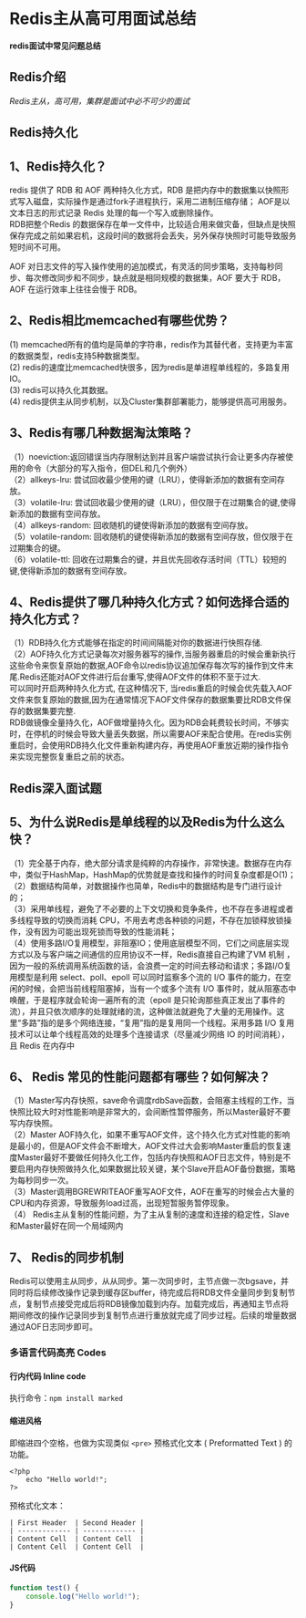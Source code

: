 # Redis主从高可用面试总结

**redis面试中常见问题总结**

## Redis介绍

*Redis主从，高可用，集群是面试中必不可少的面试*

## Redis持久化
## 1、Redis持久化？
redis 提供了 RDB 和 AOF 两种持久化方式，RDB 是把内存中的数据集以快照形式写入磁盘，实际操作是通过fork子进程执行，采用二进制压缩存储；
AOF是以文本日志的形式记录 Redis 处理的每一个写入或删除操作。<br>
RDB把整个Redis 的数据保存在单一文件中，比较适合用来做灾备，但缺点是快照保存完成之前如果宕机，这段时间的数据将会丢失，另外保存快照时可能导致服务短时间不可用。

AOF 对日志文件的写入操作使用的追加模式，有灵活的同步策略，支持每秒同步、每次修改同步和不同步，缺点就是相同规模的数据集，AOF 要大于 RDB，AOF 在运行效率上往往会慢于 RDB。

## 2、Redis相比memcached有哪些优势？
(1) memcached所有的值均是简单的字符串，redis作为其替代者，支持更为丰富的数据类型，redis支持5种数据类型。<br>
(2) redis的速度比memcached快很多，因为redis是单进程单线程的，多路复用IO。<br>
(3) redis可以持久化其数据。<br>
(4) redis提供主从同步机制，以及Cluster集群部署能力，能够提供高可用服务。

## 3、Redis有哪几种数据淘汰策略？
（1）noeviction:返回错误当内存限制达到并且客户端尝试执行会让更多内存被使用的命令（大部分的写入指令，但DEL和几个例外）<br>
（2）allkeys-lru: 尝试回收最少使用的键（LRU），使得新添加的数据有空间存放。<br>
（3）volatile-lru: 尝试回收最少使用的键（LRU），但仅限于在过期集合的键,使得新添加的数据有空间存放。<br>
（4）allkeys-random: 回收随机的键使得新添加的数据有空间存放。<br>
（5）volatile-random: 回收随机的键使得新添加的数据有空间存放，但仅限于在过期集合的键。<br>
（6）volatile-ttl: 回收在过期集合的键，并且优先回收存活时间（TTL）较短的键,使得新添加的数据有空间存放。<br>
## 4、Redis提供了哪几种持久化方式？如何选择合适的持久化方式？
（1）RDB持久化方式能够在指定的时间间隔能对你的数据进行快照存储.<br>
（2）AOF持久化方式记录每次对服务器写的操作,当服务器重启的时候会重新执行这些命令来恢复原始的数据,AOF命令以redis协议追加保存每次写的操作到文件末尾.Redis还能对AOF文件进行后台重写,使得AOF文件的体积不至于过大.<br>
可以同时开启两种持久化方式, 在这种情况下, 当redis重启的时候会优先载入AOF文件来恢复原始的数据,因为在通常情况下AOF文件保存的数据集要比RDB文件保存的数据集要完整.<br>
RDB做镜像全量持久化，AOF做增量持久化。因为RDB会耗费较长时间，不够实时，在停机的时候会导致大量丢失数据，所以需要AOF来配合使用。在redis实例重启时，会使用RDB持久化文件重新构建内存，再使用AOF重放近期的操作指令来实现完整恢复重启之前的状态。
## Redis深入面试题
## 5、为什么说Redis是单线程的以及Redis为什么这么快？
（1）完全基于内存，绝大部分请求是纯粹的内存操作，非常快速。数据存在内存中，类似于HashMap，HashMap的优势就是查找和操作的时间复杂度都是O(1)；<br>
（2）数据结构简单，对数据操作也简单，Redis中的数据结构是专门进行设计的；<br>
（3）采用单线程，避免了不必要的上下文切换和竞争条件，也不存在多进程或者多线程导致的切换而消耗 CPU，不用去考虑各种锁的问题，不存在加锁释放锁操作，没有因为可能出现死锁而导致的性能消耗；<br>
（4）使用多路I/O复用模型，非阻塞IO；使用底层模型不同，它们之间底层实现方式以及与客户端之间通信的应用协议不一样，Redis直接自己构建了VM 机制 ，因为一般的系统调用系统函数的话，会浪费一定的时间去移动和请求；多路I/O复用模型是利用 select、poll、epoll 可以同时监察多个流的 I/O 事件的能力，在空闲的时候，会把当前线程阻塞掉，当有一个或多个流有 I/O 事件时，就从阻塞态中唤醒，于是程序就会轮询一遍所有的流（epoll 是只轮询那些真正发出了事件的流），并且只依次顺序的处理就绪的流，这种做法就避免了大量的无用操作。这里“多路”指的是多个网络连接，“复用”指的是复用同一个线程。采用多路 I/O 复用技术可以让单个线程高效的处理多个连接请求（尽量减少网络 IO 的时间消耗），且 Redis 在内存中
## 6、 Redis 常见的性能问题都有哪些？如何解决？
（1）Master写内存快照，save命令调度rdbSave函数，会阻塞主线程的工作，当快照比较大时对性能影响是非常大的，会间断性暂停服务，所以Master最好不要写内存快照。<br>
（2）Master AOF持久化，如果不重写AOF文件，这个持久化方式对性能的影响是最小的，但是AOF文件会不断增大，AOF文件过大会影响Master重启的恢复速度Master最好不要做任何持久化工作，包括内存快照和AOF日志文件，特别是不要启用内存快照做持久化,如果数据比较关键，某个Slave开启AOF备份数据，策略为每秒同步一次。<br>
（3）Master调用BGREWRITEAOF重写AOF文件，AOF在重写的时候会占大量的CPU和内存资源，导致服务load过高，出现短暂服务暂停现象。<br>
（4） Redis主从复制的性能问题，为了主从复制的速度和连接的稳定性，Slave和Master最好在同一个局域网内<br>
## 7、 Redis的同步机制
Redis可以使用主从同步，从从同步。第一次同步时，主节点做一次bgsave，并同时将后续修改操作记录到缓存区buffer，待完成后将RDB文件全量同步到复制节点，复制节点接受完成后将RDB镜像加载到内存。加载完成后，再通知主节点将期间修改的操作记录同步到复制节点进行重放就完成了同步过程。后续的增量数据通过AOF日志同步即可。


### 多语言代码高亮 Codes

#### 行内代码 Inline code


执行命令：`npm install marked`

#### 缩进风格

即缩进四个空格，也做为实现类似 `<pre>` 预格式化文本 ( Preformatted Text ) 的功能。

    <?php
        echo "Hello world!";
    ?>
预格式化文本：

    | First Header  | Second Header |
    | ------------- | ------------- |
    | Content Cell  | Content Cell  |
    | Content Cell  | Content Cell  |

#### JS代码
```javascript
function test() {
	console.log("Hello world!");
}
```
